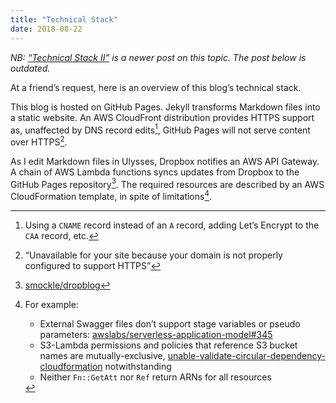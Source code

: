 ```yaml
---
title: "Technical Stack"
date: 2018-08-22
---
```


_NB: [“Technical Stack II”](https://blog.smockle.com/2019/05/05/technical-stack-ii/) is a newer post on this topic. The post below is outdated._

At a friend’s request, here is an overview of this blog’s technical stack.

<!--more-->

This blog is hosted on GitHub Pages. Jekyll transforms Markdown files into a static website. An AWS CloudFront distribution provides HTTPS support as, unaffected by DNS record edits[^1], GitHub Pages will not serve content over HTTPS[^2].

As I edit Markdown files in Ulysses, Dropbox notifies an AWS API Gateway. A chain of AWS Lambda functions syncs updates from Dropbox to the GitHub Pages repository[^3]. The required resources are described by an AWS CloudFormation template, in spite of limitations[^4].

[^1]: Using a `CNAME` record instead of an `A` record, adding Let’s Encrypt to the `CAA` record, etc.

[^2]: “Unavailable for your site because your domain is not properly configured to support HTTPS”

[^3]: [smockle/dropblog][1]

[^4]: For example:
    * External Swagger files don’t support stage variables or pseudo parameters: [awslabs/serverless-application-model#345][2]
    * S3-Lambda permissions and policies that reference S3 bucket names are mutually-exclusive, [unable-validate-circular-dependency-cloudformation][3] notwithstanding
    * Neither `Fn::GetAtt` nor `Ref` return ARNs for all resources

[1]:	https://github.com/smockle/dropblog
[2]:	https://github.com/awslabs/serverless-application-model/issues/345
[3]:	https://aws.amazon.com/premiumsupport/knowledge-center/unable-validate-circular-dependency-cloudformation/